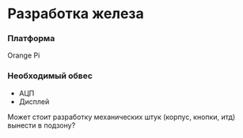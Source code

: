 # Разработка железа

### Платформа
Orange Pi

### Необходимый обвес 
* АЦП
* Дисплей

Может стоит разработку механических штук (корпус, кнопки, итд) вынести в подзону?

